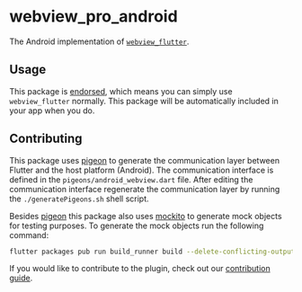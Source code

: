 # webview_pro_android

The Android implementation of [`webview_flutter`][1].

## Usage

This package is [endorsed][2], which means you can simply use `webview_flutter`
normally. This package will be automatically included in your app when you do.

## Contributing

This package uses [pigeon][3] to generate the communication layer between Flutter and the host platform (Android). The communication interface is defined in the `pigeons/android_webview.dart` file. After editing the communication interface regenerate the communication layer by running the `./generatePigeons.sh` shell script.

Besides [pigeon][3] this package also uses [mockito][4] to generate mock objects for testing purposes. To generate the mock objects run the following command:

```bash
flutter packages pub run build_runner build --delete-conflicting-outputs
```

If you would like to contribute to the plugin, check out our [contribution guide][5].

[1]: https://pub.dev/packages/webview_flutter
[2]: https://flutter.dev/docs/development/packages-and-plugins/developing-packages#endorsed-federated-plugin
[3]: https://pub.dev/packages/pigeon
[4]: https://pub.dev/packages/mockito
[5]: https://github.com/flutter/plugins/blob/master/CONTRIBUTING.md
